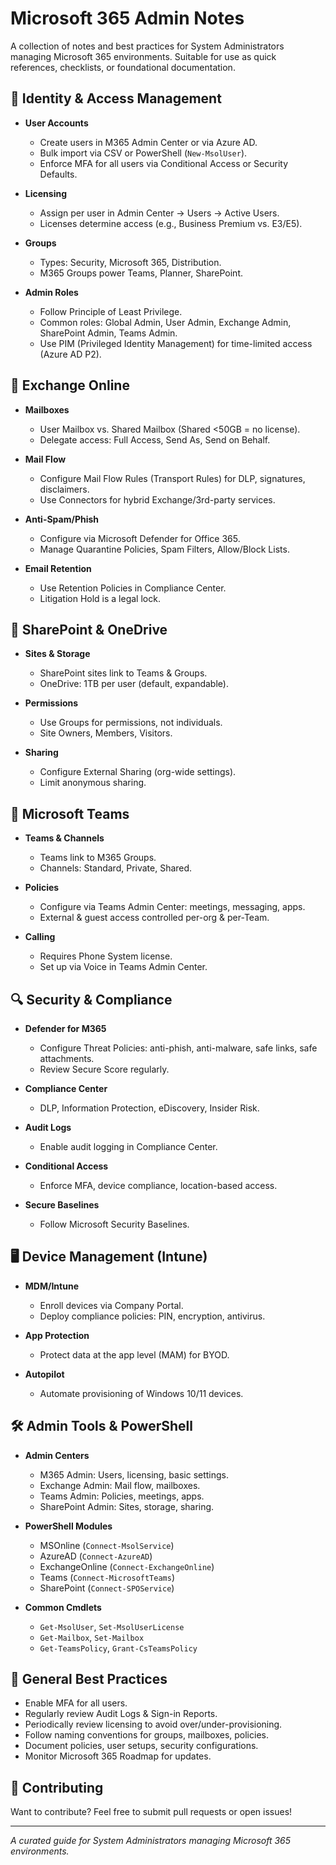 # Microsoft 365 Admin Notes

A collection of notes and best practices for System Administrators managing Microsoft 365 environments. Suitable for use as quick references, checklists, or foundational documentation.

## 📂 Identity & Access Management

* **User Accounts**

  * Create users in M365 Admin Center or via Azure AD.
  * Bulk import via CSV or PowerShell (`New-MsolUser`).
  * Enforce MFA for all users via Conditional Access or Security Defaults.
* **Licensing**

  * Assign per user in Admin Center → Users → Active Users.
  * Licenses determine access (e.g., Business Premium vs. E3/E5).
* **Groups**

  * Types: Security, Microsoft 365, Distribution.
  * M365 Groups power Teams, Planner, SharePoint.
* **Admin Roles**

  * Follow Principle of Least Privilege.
  * Common roles: Global Admin, User Admin, Exchange Admin, SharePoint Admin, Teams Admin.
  * Use PIM (Privileged Identity Management) for time-limited access (Azure AD P2).

## 📧 Exchange Online

* **Mailboxes**

  * User Mailbox vs. Shared Mailbox (Shared <50GB = no license).
  * Delegate access: Full Access, Send As, Send on Behalf.
* **Mail Flow**

  * Configure Mail Flow Rules (Transport Rules) for DLP, signatures, disclaimers.
  * Use Connectors for hybrid Exchange/3rd-party services.
* **Anti-Spam/Phish**

  * Configure via Microsoft Defender for Office 365.
  * Manage Quarantine Policies, Spam Filters, Allow/Block Lists.
* **Email Retention**

  * Use Retention Policies in Compliance Center.
  * Litigation Hold is a legal lock.

## 🏢 SharePoint & OneDrive

* **Sites & Storage**

  * SharePoint sites link to Teams & Groups.
  * OneDrive: 1TB per user (default, expandable).
* **Permissions**

  * Use Groups for permissions, not individuals.
  * Site Owners, Members, Visitors.
* **Sharing**

  * Configure External Sharing (org-wide settings).
  * Limit anonymous sharing.

## 💬 Microsoft Teams

* **Teams & Channels**

  * Teams link to M365 Groups.
  * Channels: Standard, Private, Shared.
* **Policies**

  * Configure via Teams Admin Center: meetings, messaging, apps.
  * External & guest access controlled per-org & per-Team.
* **Calling**

  * Requires Phone System license.
  * Set up via Voice in Teams Admin Center.

## 🔍 Security & Compliance

* **Defender for M365**

  * Configure Threat Policies: anti-phish, anti-malware, safe links, safe attachments.
  * Review Secure Score regularly.
* **Compliance Center**

  * DLP, Information Protection, eDiscovery, Insider Risk.
* **Audit Logs**

  * Enable audit logging in Compliance Center.
* **Conditional Access**

  * Enforce MFA, device compliance, location-based access.
* **Secure Baselines**

  * Follow Microsoft Security Baselines.

## 🖥️ Device Management (Intune)

* **MDM/Intune**

  * Enroll devices via Company Portal.
  * Deploy compliance policies: PIN, encryption, antivirus.
* **App Protection**

  * Protect data at the app level (MAM) for BYOD.
* **Autopilot**

  * Automate provisioning of Windows 10/11 devices.

## 🛠️ Admin Tools & PowerShell

* **Admin Centers**

  * M365 Admin: Users, licensing, basic settings.
  * Exchange Admin: Mail flow, mailboxes.
  * Teams Admin: Policies, meetings, apps.
  * SharePoint Admin: Sites, storage, sharing.
* **PowerShell Modules**

  * MSOnline (`Connect-MsolService`)
  * AzureAD (`Connect-AzureAD`)
  * ExchangeOnline (`Connect-ExchangeOnline`)
  * Teams (`Connect-MicrosoftTeams`)
  * SharePoint (`Connect-SPOService`)
* **Common Cmdlets**

  * `Get-MsolUser`, `Set-MsolUserLicense`
  * `Get-Mailbox`, `Set-Mailbox`
  * `Get-TeamsPolicy`, `Grant-CsTeamsPolicy`

## 📝 General Best Practices

* Enable MFA for all users.
* Regularly review Audit Logs & Sign-in Reports.
* Periodically review licensing to avoid over/under-provisioning.
* Follow naming conventions for groups, mailboxes, policies.
* Document policies, user setups, security configurations.
* Monitor Microsoft 365 Roadmap for updates.

## 📌 Contributing

Want to contribute? Feel free to submit pull requests or open issues!

---

*A curated guide for System Administrators managing Microsoft 365 environments.*

